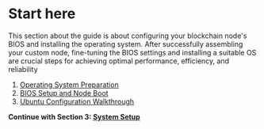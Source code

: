# Start here

This section about the guide is about configuring your blockchain node's BIOS and installing the operating system. After successfully assembling your custom node, fine-tuning the BIOS settings and installing a suitable OS are crucial steps for achieving optimal performance, efficiency, and reliability

1. [Operating System Preparation](/docs/mainnet/complete-node-guide/bios-installation/operating-system)
2. [BIOS Setup and Node Boot](/docs/mainnet/complete-node-guide/bios-installation/bios-setup)
3. [Ubuntu Configuration Walkthrough](/docs/mainnet/complete-node-guide/bios-installation/ubuntu-config)

**Continue with Section 3: [System Setup](/docs/mainnet/complete-node-guide/3-system-setup/)**
